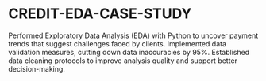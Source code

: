 # CREDIT-EDA-CASE-STUDY
Performed Exploratory Data Analysis (EDA) with Python to uncover payment trends that suggest challenges faced by clients. Implemented data validation measures, cutting down data inaccuracies by 95%. Established data cleaning protocols to improve analysis quality and support better decision-making.
